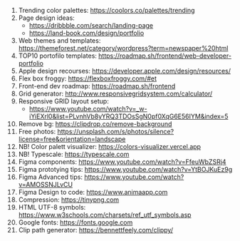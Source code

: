 1. Trending color palettes: https://coolors.co/palettes/trending
2. Page design ideas:
   - https://dribbble.com/search/landing-page
   - https://land-book.com/design/portfolio
3. Web themes and templates: https://themeforest.net/category/wordpress?term=newspaper%20html
4. TOP10 portofilo templates:  https://roadmap.sh/frontend/web-developer-portfolio
5. Apple design recourses: https://developer.apple.com/design/resources/
6. Flex box froggy: https://flexboxfroggy.com/#et
7. Front-end dev roadmap: https://roadmap.sh/frontend
8. Grid generator: http://www.responsivegridsystem.com/calculator/
9. Responsive GRID layout setup:
    - https://www.youtube.com/watch?v=_w-iYiEXrl0&list=PLvnhVb8yYRQ3TDOsSgN0pf0XqG6E56IYM&index=5
11. Remove bg: https://clipdrop.co/remove-background
12. Free photos: https://unsplash.com/s/photos/silence?license=free&orientation=landscape
13. NB! Color palett visualizer: https://colors-visualizer.vercel.app
14. NB! Typescale: https://typescale.com
15. Figma components: https://www.youtube.com/watch?v=FfeuWbZSRj4
16. Figma prototying tips: https://www.youtube.com/watch?v=YtBOJKuEz9g
17. Figma Advanced tips: https://www.youtube.com/watch?v=AMOSSNJLvCU
18. Figma Design to code: https://www.animaapp.com
19. Compression: https://tinypng.com
20. HTML UTF-8 symbols: https://www.w3schools.com/charsets/ref_utf_symbols.asp
21. Google fonts: https://fonts.google.com
22. Clip path generator: https://bennettfeely.com/clippy/

